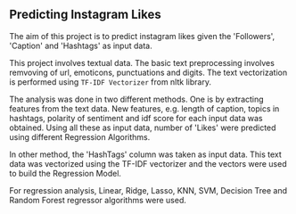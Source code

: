 ## Predicting Instagram Likes  


The aim of this project is to predict instagram likes given the 'Followers', 'Caption' and 'Hashtags' as input data. 


This project involves textual data. The basic text preprocessing involves remvoving of url, emoticons, punctuations and digits. The text vectorization is performed using `TF-IDF Vectorizer` from nltk library.


The analysis was done in two different methods. One is by extracting features from the text data. New features, e.g. length of caption, topics in hashtags, polarity of sentiment and idf score for each input data was obtained. Using all these as input data, number of 'Likes' were predicted using different Regression Algorithms.


In other method, the 'HashTags' column was taken as input data. This text data was vectorized using the TF-IDF vectorizer and the vectors were used to build the Regression Model. 


For regression analysis, Linear, Ridge, Lasso, KNN, SVM, Decision Tree and Random Forest regressor algorithms were used. 